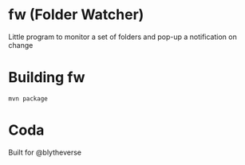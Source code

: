 # fw (Folder Watcher)

Little program to monitor a set of folders and pop-up a notification on change

# Building fw

`mvn package`

# Coda

Built for @blytheverse
